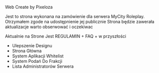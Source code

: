 Web Create by Pixeloza

Jest to strona wykonana na zamówienie dla serwera MyCity Roleplay. Otrzymałem zgode na udostępnienie jej publicznie Strona będzie zawerała aktualizacje warto obserwować i oczekiwac

Aktualnie na Strone Jest REGULAMIN + FAQ + w przyszłości 
- Ulepszenie Designu 
- Strona Główna
- System Aplikacji Whitelist
- System Podań Do Frakcji 
- Lista Administratorów Serwera
